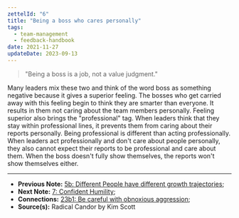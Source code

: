 ```yaml
---
zettelId: "6"
title: "Being a boss who cares personally"
tags:
  - team-management
  - feedback-handbook
date: 2021-11-27
updateDate: 2023-09-13
---
```


> "Being a boss is a job, not a value judgment."

Many leaders mix these two and think of the word boss as something negative because it gives a superior feeling. The bosses who get carried away with this feeling begin to think they are smarter than everyone. It results in them not caring about the team members personally. Feeling superior also brings the "professional" tag. When leaders think that they stay within professional lines, it prevents them from caring about their reports personally. Being professional is different than acting professionally. When leaders act professionally and don't care about people personally, they also cannot expect their reports to be professional and care about them. When the boss doesn't fully show themselves, the reports won't show themselves either.

---

- **Previous Note:** [5b: Different People have different growth trajectories](/notes/5b/);
- **Next Note:** [7: Confident Humility](/notes/7/);
- **Connections:** [23b1: Be careful with obnoxious aggression](/notes/23b1/);
- **Source(s):** Radical Candor by Kim Scott
